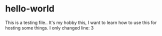 # hello-world
This is a testing file..
It's my hobby this, I want to learn how to use this for hosting some things.
I only changed line: 3
